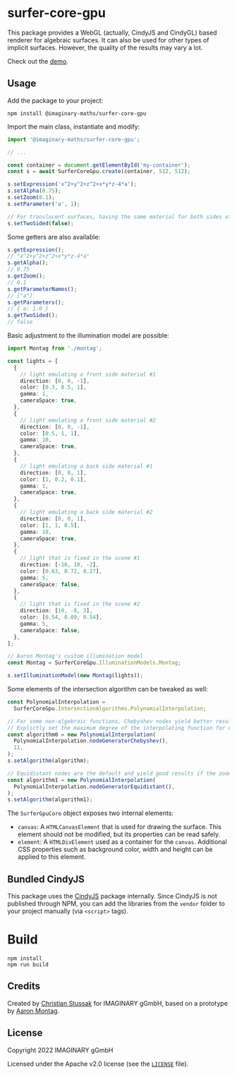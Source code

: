 # surfer-core-gpu

This package provides a WebGL (actually, CindyJS and CindyGL) based renderer for
algebraic surfaces. It can also be used for other types of implicit surfaces.
However, the quality of the results may vary a lot.

Check out the [demo](https://imaginary.github.io/surfer-js-core-gpu/demo.html).

## Usage

Add the package to your project:

```shell
npm install @imaginary-maths/surfer-core-gpu
```

Import the main class, instantiate and modify:

```typescript
import '@imaginary-maths/surfer-core-gpu';

// ...

const container = document.getElementById('my-container');
const s = await SurferCoreGpu.create(container, 512, 512);

s.setExpression('x^2+y^2+z^2+x*y*z-4*a');
s.setAlpha(0.75);
s.setZoom(0.1);
s.setParameter('a', 1);

// For translucent surfaces, having the same material for both sides often looks better.
s.setTwoSided(false);
```

Some getters are also available:

```typescript
s.getExpression();
// "x^2+y^2+z^2+x*y*z-4*a"
s.getAlpha();
// 0.75
s.getZoom();
// 0.1
s.getParameterNames();
// ["a"]
s.getParameters();
// { a: 1.0 }
s.getTwoSided();
// false
```

Basic adjustment to the illumination model are possible:

```typescript
import Montag from './montag';

const lights = [
  {
    // light emulating a front side material #1
    direction: [0, 0, -1],
    color: [0.3, 0.5, 1],
    gamma: 1,
    cameraSpace: true,
  },
  {
    // light emulating a front side material #2
    direction: [0, 0, -1],
    color: [0.5, 1, 1],
    gamma: 10,
    cameraSpace: true,
  },
  {
    // light emulating a back side material #1
    direction: [0, 0, 1],
    color: [1, 0.2, 0.1],
    gamma: 1,
    cameraSpace: true,
  },
  {
    // light emulating a back side material #2
    direction: [0, 0, 1],
    color: [1, 1, 0.5],
    gamma: 10,
    cameraSpace: true,
  },
  {
    // light that is fixed in the scene #1
    direction: [-10, 10, -2],
    color: [0.63, 0.72, 0.27],
    gamma: 5,
    cameraSpace: false,
  },
  {
    // light that is fixed in the scene #2
    direction: [10, -8, 3],
    color: [0.54, 0.09, 0.54],
    gamma: 5,
    cameraSpace: false,
  },
];

// Aaron Montag's custom illumination model
const Montag = SurferCoreGpu.IlluminationModels.Montag;

s.setIlluminationModel(new Montag(lights));
```

Some elements of the intersection algorithm can be tweaked as well:

```typescript
const PolynomialInterpolation =
  SurferCoreGpu.IntersectionAlgorithms.PolynomialInterpolation;

// For some non-algebraic functions, Chebyshev nodes yield better results.
// Explictly set the maximum degree of the interpolating function for experimentation.
const algorithm0 = new PolynomialInterpolation(
  PolynomialInterpolation.nodeGeneratorChebyshev(),
  11,
);
s.setAlgorithm(algorithm);

// Equidistant nodes are the default and yield good results if the zoom parameter is rather small.
const algorithm1 = new PolynomialInterpolation(
  PolynomialInterpolation.nodeGeneratorEquidistant(),
);
s.setAlgorithm(algorithm1);
```

The `SurferGpuCore` object exposes two internal elements:

- `canvas`: A `HTMLCanvasElement` that is used for drawing the surface. This
  element should not be modified, but its properties can be read safely.
- `element`: A `HTMLDivElement` used as a container for the `canvas`. Additional
  CSS properties such as background color, width and height can be applied to
  this element.

## Bundled CindyJS

This package uses the [CindyJS](https://cindyjs.org) package internally. Since
CindyJS is not published through NPM, you can add the libraries from the
`vendor` folder to your project manually (via `<script>` tags).

# Build

```shell
npm install
npm run build
```

## Credits

Created by [Christian Stussak](https://github.com/porst17) for IMAGINARY gGmbH,
based on a prototype by [Aaron Montag](https://github.com/montaga).

## License

Copyright 2022 IMAGINARY gGmbH

Licensed under the Apache v2.0 license (see the [`LICENSE`](./LICENSE) file).
